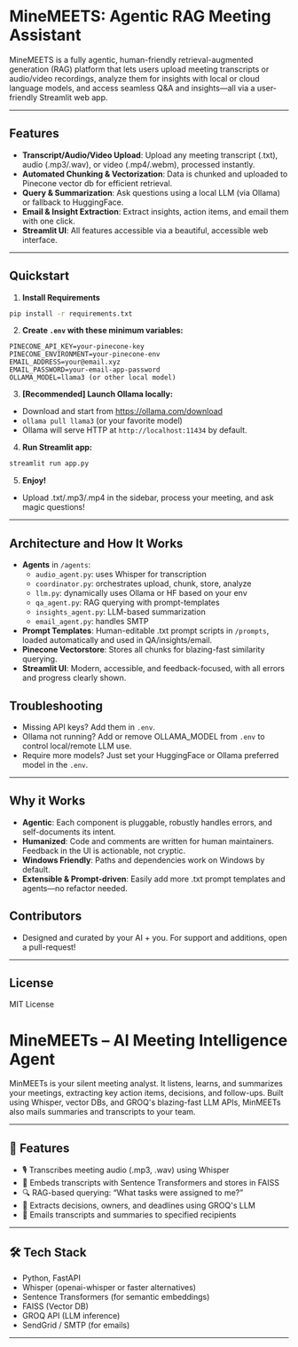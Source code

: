 # MineMEETS: Agentic RAG Meeting Assistant

MineMEETS is a fully agentic, human-friendly retrieval-augmented generation (RAG) platform that lets users upload meeting transcripts or audio/video recordings, analyze them for insights with local or cloud language models, and access seamless Q&A and insights—all via a user-friendly Streamlit web app.

---

## Features

- **Transcript/Audio/Video Upload**: Upload any meeting transcript (.txt), audio (.mp3/.wav), or video (.mp4/.webm), processed instantly.
- **Automated Chunking & Vectorization**: Data is chunked and uploaded to Pinecone vector db for efficient retrieval.
- **Query & Summarization**: Ask questions using a local LLM (via Ollama) or fallback to HuggingFace.
- **Email & Insight Extraction**: Extract insights, action items, and email them with one click.
- **Streamlit UI**: All features accessible via a beautiful, accessible web interface.

---

## Quickstart

1. **Install Requirements**

```bash
pip install -r requirements.txt
```

2. **Create `.env` with these minimum variables:**

```
PINECONE_API_KEY=your-pinecone-key
PINECONE_ENVIRONMENT=your-pinecone-env
EMAIL_ADDRESS=your@email.xyz
EMAIL_PASSWORD=your-email-app-password
OLLAMA_MODEL=llama3 (or other local model)
```

3. **[Recommended] Launch Ollama locally:**

- Download and start from https://ollama.com/download
- `ollama pull llama3` (or your favorite model)
- Ollama will serve HTTP at `http://localhost:11434` by default.


4. **Run Streamlit app:**

```bash
streamlit run app.py
```

5. **Enjoy!**
- Upload .txt/.mp3/.mp4 in the sidebar, process your meeting, and ask magic questions!

---

## Architecture and How It Works

- **Agents** in `/agents`:
  - `audio_agent.py`: uses Whisper for transcription
  - `coordinator.py`: orchestrates upload, chunk, store, analyze
  - `llm.py`: dynamically uses Ollama or HF based on your env
  - `qa_agent.py`: RAG querying with prompt-templates
  - `insights_agent.py`: LLM-based summarization
  - `email_agent.py`: handles SMTP 
- **Prompt Templates**: Human-editable .txt prompt scripts in `/prompts`, loaded automatically and used in QA/insights/email.
- **Pinecone Vectorstore**: Stores all chunks for blazing-fast similarity querying.
- **Streamlit UI**: Modern, accessible, and feedback-focused, with all errors and progress clearly shown.

## Troubleshooting
- Missing API keys? Add them in `.env`.
- Ollama not running? Add or remove OLLAMA_MODEL from `.env` to control local/remote LLM use.
- Require more models? Just set your HuggingFace or Ollama preferred model in the `.env`.

---

## Why it Works
- **Agentic**: Each component is pluggable, robustly handles errors, and self-documents its intent.
- **Humanized**: Code and comments are written for human maintainers. Feedback in the UI is actionable, not cryptic.
- **Windows Friendly**: Paths and dependencies work on Windows by default.
- **Extensible & Prompt-driven**: Easily add more .txt prompt templates and agents—no refactor needed.


## Contributors
- Designed and curated by your AI + you. For support and additions, open a pull-request!

---

## License
MIT License

# MineMEETs – AI Meeting Intelligence Agent

MinMEETs is your silent meeting analyst. It listens, learns, and summarizes your meetings, extracting key action items, decisions, and follow-ups. Built using Whisper, vector DBs, and GROQ's blazing-fast LLM APIs, MinMEETs also mails summaries and transcripts to your team.

---

## 🚀 Features

- 🎙️ Transcribes meeting audio (.mp3, .wav) using Whisper
- 🧠 Embeds transcripts with Sentence Transformers and stores in FAISS
- 🔍 RAG-based querying: “What tasks were assigned to me?”
- 📝 Extracts decisions, owners, and deadlines using GROQ's LLM
- 📧 Emails transcripts and summaries to specified recipients

---

## 🛠️ Tech Stack

- Python, FastAPI
- Whisper (openai-whisper or faster alternatives)
- Sentence Transformers (for semantic embeddings)
- FAISS (Vector DB)
- GROQ API (LLM inference)
- SendGrid / SMTP (for emails)

---
